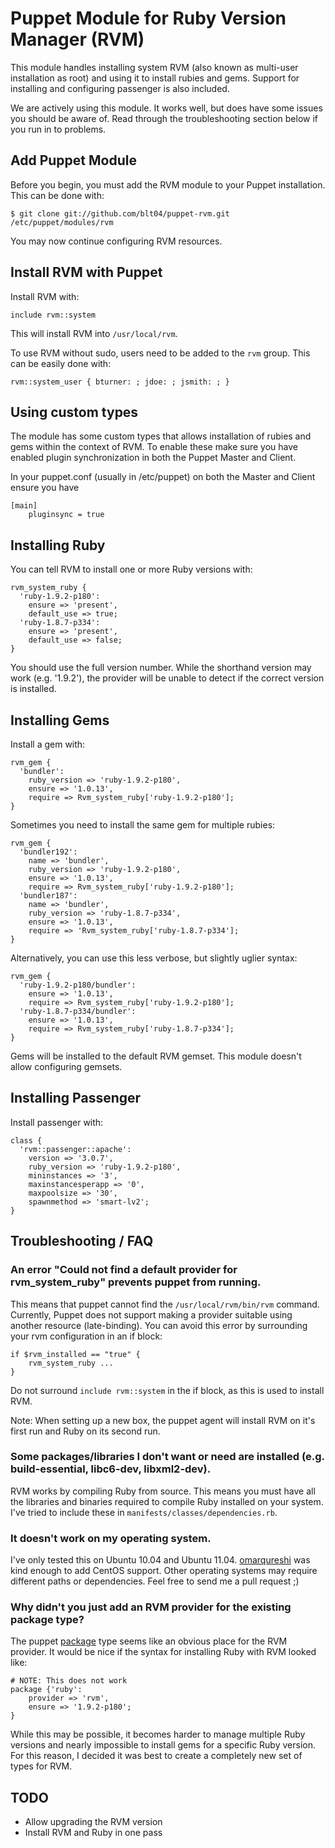 Puppet Module for Ruby Version Manager (RVM)
==============================================

This module handles installing system RVM (also known as multi-user installation
as root) and using it to install rubies and gems.  Support for installing and
configuring passenger is also included.

We are actively using this module.  It works well, but does have some issues you
should be aware of.  Read through the troubleshooting section below if you run in
to problems.


## Add Puppet Module

Before you begin, you must add the RVM module to your Puppet installation.  This can be done with:

    $ git clone git://github.com/blt04/puppet-rvm.git /etc/puppet/modules/rvm

You may now continue configuring RVM resources.


## Install RVM with Puppet

Install RVM with:

    include rvm::system

This will install RVM into `/usr/local/rvm`.

To use RVM without sudo, users need to be added to the `rvm` group.  This can be easily done with:

    rvm::system_user { bturner: ; jdoe: ; jsmith: ; }

## Using custom types

The module has some custom types that allows installation of rubies and gems within the context of RVM. To enable these make sure you have enabled plugin synchronization in both the Puppet Master and Client.

In your puppet.conf (usually in /etc/puppet) on both the Master and Client ensure you have 

    [main]
        pluginsync = true

## Installing Ruby

You can tell RVM to install one or more Ruby versions with:

    rvm_system_ruby {
      'ruby-1.9.2-p180':
        ensure => 'present',
        default_use => true;
      'ruby-1.8.7-p334':
        ensure => 'present',
        default_use => false;
    }

You should use the full version number.  While the shorthand version may work (e.g. '1.9.2'), the provider will be unable to detect if the correct version is installed.


## Installing Gems

Install a gem with:

    rvm_gem {
      'bundler':
        ruby_version => 'ruby-1.9.2-p180',
        ensure => '1.0.13',
        require => Rvm_system_ruby['ruby-1.9.2-p180'];
    }

Sometimes you need to install the same gem for multiple rubies:

    rvm_gem {
      'bundler192':
        name => 'bundler',
        ruby_version => 'ruby-1.9.2-p180',
        ensure => '1.0.13',
        require => Rvm_system_ruby['ruby-1.9.2-p180'];
      'bundler187':
        name => 'bundler',
        ruby_version => 'ruby-1.8.7-p334',
        ensure => '1.0.13',
        require => 'Rvm_system_ruby['ruby-1.8.7-p334'];
    }

Alternatively, you can use this less verbose, but slightly uglier syntax:

    rvm_gem {
      'ruby-1.9.2-p180/bundler':
        ensure => '1.0.13',
        require => Rvm_system_ruby['ruby-1.9.2-p180'];
      'ruby-1.8.7-p334/bundler':
        ensure => '1.0.13',
        require => Rvm_system_ruby['ruby-1.8.7-p334'];
    }

Gems will be installed to the default RVM gemset.  This module doesn't allow configuring gemsets.


## Installing Passenger

Install passenger with:

    class {
      'rvm::passenger::apache':
        version => '3.0.7',
        ruby_version => 'ruby-1.9.2-p180',
        mininstances => '3',
        maxinstancesperapp => '0',
        maxpoolsize => '30',
        spawnmethod => 'smart-lv2';
    }


## Troubleshooting / FAQ

### An error "Could not find a default provider for rvm\_system\_ruby" prevents puppet from running.

This means that puppet cannot find the `/usr/local/rvm/bin/rvm` command.  Currently, Puppet does not support making a provider suitable using another resource (late-binding).  You can avoid this error by surrounding your rvm configuration in an if block:

    if $rvm_installed == "true" {
        rvm_system_ruby ...
    }

Do not surround `include rvm::system` in the if block, as this is used to install RVM.

Note:  When setting up a new box, the puppet agent will install RVM on it's first run and Ruby on its second run.


### Some packages/libraries I don't want or need are installed (e.g. build-essential, libc6-dev, libxml2-dev).

RVM works by compiling Ruby from source.  This means you must have all the libraries and binaries required to compile Ruby installed on your system.  I've tried to include these in `manifests/classes/dependencies.rb`.


### It doesn't work on my operating system.

I've only tested this on Ubuntu 10.04 and Ubuntu 11.04.  [omarqureshi](https://github.com/omarqureshi) was kind enough to add CentOS support.  Other operating systems may require different paths or dependencies.  Feel free to send me a pull request ;)


### Why didn't you just add an RVM provider for the existing package type?

The puppet [package](http://docs.puppetlabs.com/references/latest/type.html#package)
type seems like an obvious place for the RVM provider.  It would be nice if the syntax
for installing Ruby with RVM looked like:

    # NOTE: This does not work
    package {'ruby':
        provider => 'rvm',
        ensure => '1.9.2-p180';
    }

While this may be possible, it becomes harder to manage multiple Ruby versions and
nearly impossible to install gems for a specific Ruby version.  For this reason,
I decided it was best to create a completely new set of types for RVM.


## TODO

* Allow upgrading the RVM version
* Install RVM and Ruby in one pass
